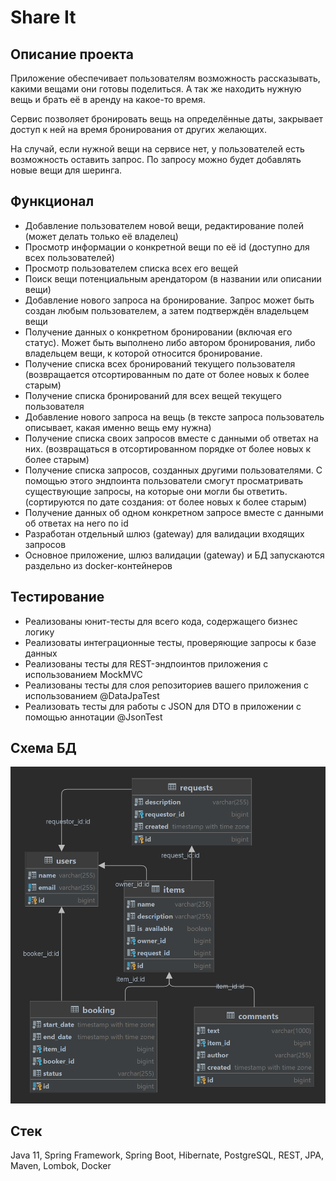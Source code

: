 # Share It
## Описание проекта

Приложение обеспечивает пользователям  возможность рассказывать, какими вещами они готовы поделиться. А так же находить нужную вещь и брать её в аренду на какое-то время.

Сервис позволяет бронировать вещь на определённые даты, закрывает доступ к ней на время бронирования от других желающих. 

На случай, если нужной вещи на сервисе нет, у пользователей есть возможность оставить запрос. По запросу можно будет добавлять новые вещи для шеринга.

## Функционал
-	Добавление пользователем новой вещи, редактирование полей (может делать только её владелец)
-	Просмотр информации о конкретной вещи по её id (доступно для всех пользователей)
-	Просмотр пользователем списка всех его вещей
-	Поиск вещи потенциальным арендатором (в названии или описании вещи)
-	Добавление нового запроса на бронирование. Запрос может быть создан любым пользователем, а затем подтверждён владельцем вещи
-	Получение данных о конкретном бронировании (включая его статус). Может быть выполнено либо автором бронирования, либо владельцем вещи, к которой относится бронирование.
-	Получение списка всех бронирований текущего пользователя  (возвращается отсортированным по дате от более новых к более старым)
-	Получение списка бронирований для всех вещей текущего пользователя
-	Добавление нового запроса на вещь (в тексте запроса пользователь описывает, какая именно вещь ему нужна)
-	Получение списка своих запросов вместе с данными об ответах на них.  (возвращаться в отсортированном порядке от более новых к более старым)
-	Получение списка запросов, созданных другими пользователями. С помощью этого эндпоинта пользователи смогут просматривать существующие запросы, на которые они могли бы ответить. (сортируются по дате создания: от более новых к более старым)
-	Получение данных об одном конкретном запросе вместе с данными об ответах на него  по id
- Разработан отдельный шлюз (gateway) для валидации входящих запросов
- Основное приложение, шлюз валидации (gateway) и БД запускаются раздельно из docker-контейнеров

## Тестирование

-	Реализованы юнит-тесты для всего кода, содержащего бизнес логику
-	Реализоваты интеграционные тесты, проверяющие запросы к базе данных
-	Реализованы тесты для REST-эндпоинтов приложения с использованием MockMVC
-	Реализованы тесты для слоя репозиториев вашего приложения с использованием @DataJpaTest
-	Реализовать тесты для работы с JSON для DTO в приложении с помощью аннотации @JsonTest

## Схема БД
![schema-bd](./images/shareit-db.png)

## Стек
Java 11, Spring Framework, Spring Boot, Hibernate, PostgreSQL, REST, JPA, Maven, Lombok, Docker 
